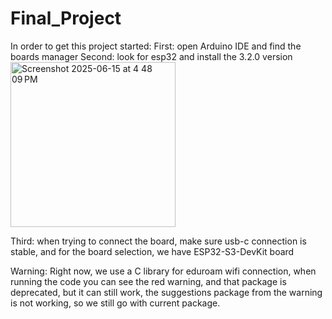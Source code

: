 # Final_Project
In order to get this project started:
First: open Arduino IDE and find the boards manager
Second: look for esp32 and install the 3.2.0 version
<img width="264" alt="Screenshot 2025-06-15 at 4 48 09 PM" src="https://github.com/user-attachments/assets/7ef0fd62-e4e8-4794-a714-5694a27981ad" />

Third: when trying to connect the board, make sure usb-c connection is stable, and for the board selection, we have ESP32-S3-DevKit board



Warning:
Right now, we use a C library for eduroam wifi connection, when running the code you can see the red warning, and that package is deprecated, but it can still work, the suggestions package from the warning is not working, so we still go with current package.
